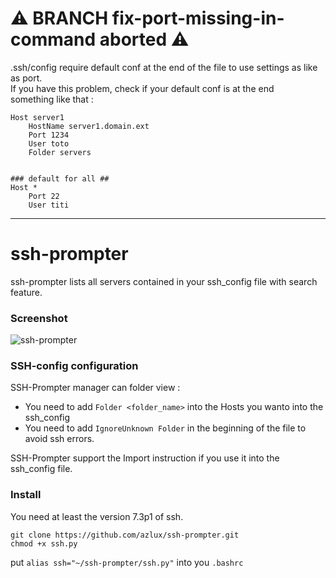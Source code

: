 # ⚠️ BRANCH fix-port-missing-in-command aborted ⚠️
.ssh/config require default conf at the end of the file to use settings as like as port.  
If you have this problem, check if your default conf is at the end  
something like that :
```
Host server1
    HostName server1.domain.ext
    Port 1234
    User toto
    Folder servers
    

### default for all ##
Host *
    Port 22
    User titi
```
-------------

# ssh-prompter
ssh-prompter lists all servers contained in your ssh_config file with search feature.

### Screenshot
![ssh-prompter](https://raw.githubusercontent.com/azlux/ssh-prompter/master/Capture1.PNG)

### SSH-config configuration
SSH-Prompter manager can folder view :
- You need to add `Folder <folder_name>` into the Hosts you wanto into the ssh_config
- You need to add `IgnoreUnknown Folder` in the beginning of the file to avoid ssh errors.

SSH-Prompter support the Import instruction if you use it into the ssh_config file.

### Install

You need at least the version 7.3p1 of ssh.
```
git clone https://github.com/azlux/ssh-prompter.git
chmod +x ssh.py
```

put `alias ssh="~/ssh-prompter/ssh.py"` into you `.bashrc`

